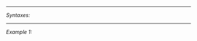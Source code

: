 


---
*Syntaxes:*

<!-- [] call `BIN_fnc_drawMap` -->

---
*Example 1:*

<!-- 
```sqf
[] call BIN_fnc_drawMap;
``` -->
